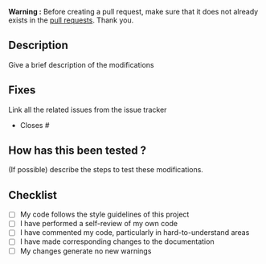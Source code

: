 **Warning :** Before creating a pull request, make sure that it does not already exists in the [pull requests](../). Thank you.

## Description
Give a brief description of the modifications

## Fixes
Link all the related issues from the issue tracker
- Closes #

## How has this been tested ?
(If possible) describe the steps to test these modifications.

## Checklist
- [ ] My code follows the style guidelines of this project
- [ ] I have performed a self-review of my own code
- [ ] I have commented my code, particularly in hard-to-understand areas
- [ ] I have made corresponding changes to the documentation
- [ ] My changes generate no new warnings